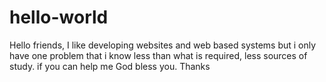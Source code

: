 # hello-world
Hello friends,
I like developing websites and web based systems but i only have one problem that i know less than what is required, less sources of study. if you can help me God bless you.
Thanks
